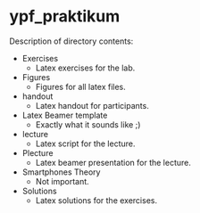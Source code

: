 # ypf_praktikum

Description of directory contents:
* Exercises
    * Latex exercises for the lab.
* Figures
    * Figures for all latex files.
* handout
    * Latex handout for participants.
* Latex Beamer template
    * Exactly what it sounds like ;)
* lecture
    * Latex script for the lecture.
* Plecture
    * Latex beamer presentation for the lecture.
* Smartphones Theory
    * Not important.
* Solutions
    * Latex solutions for the exercises.
